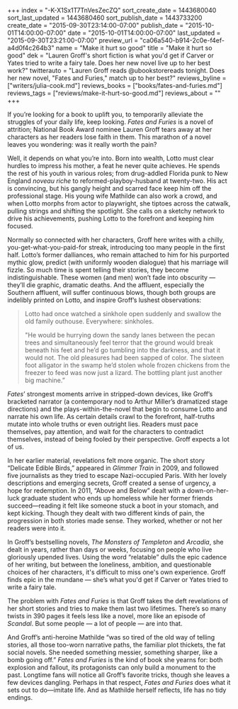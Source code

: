 +++
index = "-K-X1Sx1T7TnVesZecZQ"
sort_create_date = 1443680040
sort_last_updated = 1443680460
sort_publish_date = 1443733200
create_date = "2015-09-30T23:14:00-07:00"
publish_date = "2015-10-01T14:00:00-07:00"
date = "2015-10-01T14:00:00-07:00"
last_updated = "2015-09-30T23:21:00-07:00"
preview_url = "ca06a540-b914-2c0e-f4ef-a4d0f4c264b3"
name = "Make it hurt so good"
title = "Make it hurt so good"
dek = "Lauren Groff's short fiction is what you'd get if Carver or Yates tried to write a fairy tale. Does her new novel live up to her best work?"
twitterauto = "Lauren Groff reads @ubookstorereads tonight. Does her new novel, \"Fates and Furies,\" match up to her best?"
reviews_byline = ["writers/julia-cook.md"]
reviews_books = ["books/fates-and-furies.md"]
reviews_tags = ["reviews/make-it-hurt-so-good.md"]
reviews_about = ""
+++

If you’re looking for a book to uplift you, to temporarily alleviate the struggles of your daily life, keep looking. *Fates and Furies* is a novel of attrition; National Book Award nominee Lauren Groff tears away at her characters as her readers lose faith in them. This marathon of a novel leaves you wondering: was it really worth the pain?

Well, it depends on what you’re into. Born into wealth, Lotto must clear hurdles to impress his mother, a feat he never quite achieves. He spends the rest of his youth in various roles; from drug-addled Florida punk to New England *noveau riche* to reformed-playboy-husband at twenty-two. His act is convincing, but his gangly height and scarred face keep him off the professional stage. His young wife Mathilde can also work a crowd, and when Lotto morphs from actor to playwright, she tiptoes across the catwalk, pulling strings and shifting the spotlight. She calls on a sketchy network to drive his achievements, pushing Lotto to the forefront and keeping him focused.

Normally so connected with her characters, Groff here writes with a chilly, you-get-what-you-paid-for streak, introducing too many people in the first half. Lotto’s former dalliances, who remain attached to him for his purported mythic glow, predict (with uniformly wooden dialogue) that his marriage will fizzle. So much time is spent telling their stories, they become indistinguishable. These women (and men) won’t fade into obscurity — they’ll die graphic, dramatic deaths. And the affluent, especially the Southern affluent, will suffer continuous blows, though both groups are indelibly printed on Lotto, and inspire Groff’s lushest observations:

<blockquote><p>Lotto had once watched a sinkhole open suddenly and swallow the old family outhouse. Everywhere: sinkholes.</p>

<p>"He would be hurrying down the sandy lanes between the pecan trees and simultaneously feel terror that the ground would break beneath his feet and he’d go tumbling into the darkness, and that it would not. The old pleasures had been sapped of color. The sixteen foot alligator in the swamp he’d stolen whole frozen chickens from the freezer to feed was now just a lizard. The bottling plant just another big machine.”</p></blockquote>

*Fates*’ strongest moments arrive in stripped-down devices, like Groff’s bracketed narrator (a contemporary nod to Arthur Miller’s dramatized stage directions) and the plays-within-the-novel that begin to consume Lotto and narrate his own life. As certain details crawl to the forefront, half-truths mutate into whole truths or even outright lies. Readers must pace themselves, pay attention, and wait for the characters to contradict themselves, instead of being fooled by their perspective. Groff expects a lot of us.

In her earlier material, revelations felt more organic. The short story “Delicate Edible Birds,” appeared in *Glimmer Train* in 2009, and followed five journalists as they tried to escape Nazi-occupied Paris. With her lovely descriptions and emerging secrets, Groff created a sense of urgency, a hope for redemption. In 2011, “Above and Below” dealt with a down-on-her-luck graduate student who ends up homeless while her former friends succeed—reading it felt like someone stuck a boot in your stomach, and kept kicking. Though they dealt with two different kinds of pain, the progression in both stories made sense. They worked, whether or not her readers were into it.

In Groff’s bestselling novels, *The Monsters of Templeton* and *Arcadia*, she dealt in years, rather than days or weeks, focusing on people who live gloriously upended lives. Using the word “relatable” dulls the epic cadence of her writing, but between the loneliness, ambition, and questionable choices of her characters, it's difficult to miss one's own experience. Groff finds epic in the mundane — she’s what you'd get if Carver or Yates tried to write a fairy tale.

The problem with *Fates and Furies* is that Groff takes the deft revelations of her short stories and tries to make them last two lifetimes. There’s so many twists in 390 pages it feels less like a novel, more like an episode of *Scandal*. But some people — a lot of people — are into that.

And Groff’s anti-heroine Mathilde “was so tired of the old way of telling stories, all those too-worn narrative paths, the familiar plot thickets, the fat social novels. She needed something messier, something sharper, like a bomb going off.” *Fates and Furies* is the kind of book she yearns for: both explosion and fallout, its protagonists can only build a monument to the past. Longtime fans will notice all Groff’s favorite tricks, though she leaves a few devices dangling. Perhaps in that respect, *Fates and Furies* does what it sets out to do—imitate life. And as Mathilde herself reflects, life has no tidy endings. 